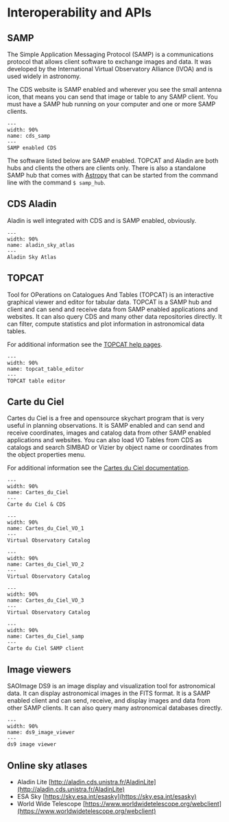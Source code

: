 # Interoperability and APIs

## SAMP

The Simple Application Messaging Protocol (SAMP) is a communications protocol
that allows client software to exchange images and data. It was developed by the
International Virtual Observatory Alliance (IVOA) and is used widely in
astronomy.

The CDS website is SAMP enabled and wherever you see the small antenna icon,
that means you can send that image or table to any SAMP client. You must have a
SAMP hub running on your computer and one or more SAMP clients.

```{figure} _images/SAMP_1.png
---
width: 90%
name: cds_samp
---
SAMP enabled CDS
```

The software listed below are SAMP enabled. TOPCAT and Aladin are both hubs and
clients the others are clients only. There is also a standalone SAMP hub that
comes with [Astropy](https://docs.astropy.org/en/stable/samp/) that can be
started from the command line with the command `$ samp_hub`.

## CDS Aladin

Aladin is well integrated with CDS and is SAMP enabled, obviously.

```{figure} _images/aladin_1.png
---
width: 90%
name: aladin_sky_atlas
---
Aladin Sky Atlas
```

## TOPCAT

Tool for OPerations on Catalogues And Tables (TOPCAT) is an interactive
graphical viewer and editor for tabular data. TOPCAT is a SAMP hub and client
and can send and receive data from SAMP enabled applications and websites. It
can also query CDS and many other data repositories directly. It can filter,
compute statistics and plot information in astronomical data tables.

For additional information see the [TOPCAT help pages](https://www.star.bris.ac.uk/~mbt/topcat/sun253/index.html).

```{figure} _images/topcat_1.png
---
width: 90%
name: topcat_table_editor
---
TOPCAT table editor
```

## Carte du Ciel

Cartes du Ciel is a free and opensource skychart program that is very useful in
planning observations. It is SAMP enabled and can send and receive coordinates,
images and catalog data from other SAMP enabled applications and websites. You
can also load VO Tables from CDS as catalogs and search SIMBAD or Vizier by
object name or coordinates from the object properties menu.

For additional information see the
[Cartes du Ciel documentation](https://www.ap-i.net/skychart/en/documentation/start).

```{figure} _images/cdc_details.png
---
width: 90%
name: Cartes_du_Ciel
---
Carte du Ciel & CDS
```

```{figure} _images/cdc_vo_1.png
---
width: 90%
name: Cartes_du_Ciel_VO_1
---
Virtual Observatory Catalog
```

```{figure} _images/cdc_vo_2.png
---
width: 90%
name: Cartes_du_Ciel_VO_2
---
Virtual Observatory Catalog
```

```{figure} _images/cdc_vo_3.png
---
width: 90%
name: Cartes_du_Ciel_VO_3
---
Virtual Observatory Catalog
```

```{figure} _images/cdc_samp.png
---
width: 90%
name: Cartes_du_Ciel_samp
---
Carte du Ciel SAMP client
```

## Image viewers

SAOImage DS9 is an image display and visualization tool for astronomical data. It
can display astronomical images in the FITS format. It is a SAMP enabled client
and can send, receive, and display images and data from other SAMP clients. It
can also query many astronomical databases directly.

```{figure} _images/ds9_1.png
---
width: 90%
name: ds9_image_viewer
---
ds9 image viewer
```

## Online sky atlases

- Aladin Lite [http://aladin.cds.unistra.fr/AladinLite](http://aladin.cds.unistra.fr/AladinLite)
- ESA Sky [https://sky.esa.int/esasky](https://sky.esa.int/esasky)
- World Wide Telescope [https://www.worldwidetelescope.org/webclient](https://www.worldwidetelescope.org/webclient)
